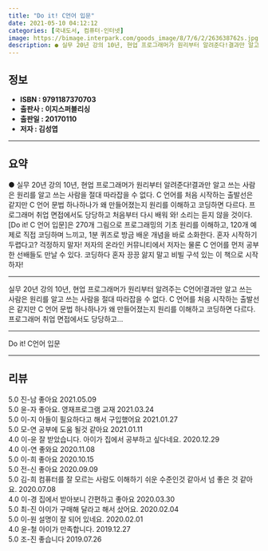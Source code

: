 ```yaml
---
title: "Do it! C언어 입문"
date: 2021-05-10 04:12:12
categories: [국내도서, 컴퓨터-인터넷]
image: https://bimage.interpark.com/goods_image/8/7/6/2/263638762s.jpg
description: ● 실무 20년 강의 10년, 현업 프로그래머가 원리부터 알려준다!결과만 알고 쓰는 사람은 원리를 알고 쓰는 사람을 절대 따라잡을 수 없다. C 언어를 처음 시작하는 출발선은 같지만 C 언어 문법 하나하나가 왜 만들어졌는지 원리를 이해하고 코딩하면 다르다. 프로그래머 취업 면접에서도
---
```


## **정보**

- **ISBN : 9791187370703**
- **출판사 : 이지스퍼블리싱**
- **출판일 : 20170110**
- **저자 : 김성엽**

------



## **요약**

●  실무 20년 강의 10년, 현업 프로그래머가 원리부터 알려준다!결과만 알고 쓰는 사람은 원리를 알고 쓰는 사람을 절대 따라잡을 수 없다. C 언어를 처음 시작하는 출발선은 같지만 C 언어 문법 하나하나가 왜 만들어졌는지 원리를 이해하고 코딩하면 다르다. 프로그래머 취업 면접에서도 당당하고 처음부터 다시 배워 와! 소리는 듣지 않을 것이다.[Do it! C 언어 입문]은 270개 그림으로 프로그래밍의 기초 원리를 이해하고, 120개 예제로 직접 코딩하며 느끼고, 1분 퀴즈로 방금 배운 개념을 바로 소화한다. 혼자 시작하기 두렵다고? 걱정하지 말자! 저자의 온라인 커뮤니티에서 저자는 물론 C 언어를 먼저 공부한 선배들도 만날 수 있다. 코딩하다 혼자 끙끙 앓지 말고 비빌 구석 있는 이 책으로 시작하자!

------

실무 20년 강의 10년, 현업 프로그래머가 원리부터 알려주는 C언어!결과만 알고 쓰는 사람은 원리를 알고 쓰는 사람을 절대 따라잡을 수 없다. C 언어를 처음 시작하는 출발선은 같지만 C 언어 문법 하나하나가 왜 만들어졌는지 원리를 이해하고 코딩하면 다르다. 프로그래머 취업 면접에서도 당당하고... 

------


Do it! C언어 입문 

------


## **리뷰** 

5.0 진-남 좋아요  2021.05.09 <br/>5.0 윤-자 좋아요. 영재프로그램 교재 2021.03.24 <br/>5.0 이-지 아들이 필요하다고 해서 구입했어요 2021.01.27 <br/>5.0 모-연 공부에 도움 될것 같아요 2021.01.11 <br/>4.0 이-윤 잘 받았습니다. 아이가 집에서 공부하고 싶다네요. 2020.12.29 <br/>4.0 이-연 좋와요 2020.11.08 <br/>5.0 이-희 좋아요 2020.10.15 <br/>5.0 전-신 좋아요 2020.09.09 <br/>5.0 김-희 컴퓨터를 잘 모르는 사람도 이해하기 쉬운 수준인것 같아서 넘 좋은 것 같아요.  2020.07.08 <br/>4.0 이-경 집에서  받아보니  간편하고 좋아요 2020.03.30 <br/>5.0 최-진 아이가 구매해 달라고 해서 샀어요. 2020.02.04 <br/>5.0 이-원 설명이 잘 되어 있네요. 2020.02.01 <br/>4.0 윤-철  아이가 만족합니다.  2019.12.27 <br/>5.0 조-진 좋습니다  2019.07.26 <br/>